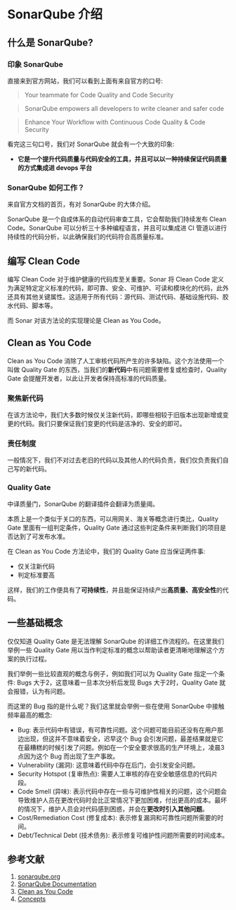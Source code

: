 # SonarQube 介绍

## 什么是 SonarQube?

### 印象 SonarQube

直接来到官方网站，我们可以看到上面有来自官方的口号:

> Your teammate for Code Quality and Code Security

> SonarQube empowers all developers to write cleaner and safer code

> Enhance Your Workflow with Continuous Code Quality & Code Security

看完这三句口号，我们对 SonarQube 就会有一个大致的印象:

- **它是一个提升代码质量与代码安全的工具，并且可以以一种持续保证代码质量的方式集成进 devops 平台**

### SonarQube 如何工作？

来自官方文档的首页，有对 SonarQube 的大体介绍。

SonarQube 是一个自成体系的自动代码审查工具，它会帮助我们持续发布 Clean Code。SonarQube 可以分析三十多种编程语言，并且可以集成进 CI 管道以进行持续性的代码分析，以此确保我们的代码符合高质量标准。

## 编写 Clean Code

编写 Clean Code 对于维护健康的代码库至关重要。Sonar 将 Clean Code 定义为满足特定定义标准的代码，即可靠、安全、可维护、可读和模块化的代码，此外还具有其他关键属性。这适用于所有代码：源代码、测试代码、基础设施代码、胶水代码、脚本等。

而 Sonar 对该方法论的实现理论是 Clean as You Code。

## Clean as You Code

Clean as You Code 消除了人工审核代码所产生的许多缺陷。这个方法使用一个叫做 Quality Gate 的东西，当我们的**新代码**中有问题需要修复或检查时，Quality Gate 会提醒开发者，以此让开发者保持高标准的代码质量。

### 聚焦新代码

在该方法论中，我们大多数时候仅关注新代码，即哪些相较于旧版本出现新增或变更的代码。我们只要保证我们变更的代码是洁净的、安全的即可。

### 责任制度

一般情况下，我们不对过去老旧的代码以及其他人的代码负责，我们仅负责我们自己写的新代码。

### Quality Gate

中译质量门，SonarQube 的翻译插件会翻译为质量阈。

本质上是一个类似于关口的东西，可以用网关、海关等概念进行类比，Quality Gate 里面有一组判定条件，Quality Gate 通过这些判定条件来判断我们的项目是否达到了可发布水准。

在 Clean as You Code 方法论中，我们的 Quality Gate 应当保证两件事:

- 仅关注新代码
- 判定标准要高

这样，我们的工作便具有了**可持续性**，并且能保证持续产出**高质量、高安全性**的代码。

## 一些基础概念

仅仅知道 Quality Gate 是无法理解 SonarQube 的详细工作流程的。在这里我们举例一些 Quality Gate 用以当作判定标准的概念以帮助读者更清晰地理解这个方案的执行过程。

我们举例一些比较直观的概念与例子，例如我们可以为 Quality Gate 指定一个条件: Bugs 大于2，这意味着一旦本次分析后发现 Bugs 大于2时，Quality Gate 就会报错，认为有问题。

而这里的 Bug 指的是什么呢？我们这里就会举例一些在使用 SonarQube 中接触频率最高的概念:

- Bug: 表示代码中有错误，有可靠性问题。这个问题可能目前还没有在用户那边出现，但这并不意味着安全，迟早这个 Bug 会引发问题，最差结果就是它在最糟糕的时候引发了问题。例如在一个安全要求很高的生产环境上，凌晨3点因为这个 Bug 而出现了生产事故。
- Vulnerability (漏洞): 这意味着代码中存在后门，会引发安全问题。
- Security Hotspot (复审热点): 需要人工审核的存在安全敏感信息的代码片段。
- Code Smell (异味): 表示代码中存在一些与可维护性相关的问题，这个问题会导致维护人员在更改代码时会比正常情况下更加困难，付出更高的成本。最坏的情况下，维护人员会对代码感到困惑，并会在**更改时引入其他问题**。
- Cost/Remediation Cost (修复成本): 表示修复漏洞和可靠性问题所需要的时间。
- Debt/Technical Debt (技术债务): 表示修复可维护性问题所需要的时间成本。

## 参考文献

1. [sonarqube.org](https://www.sonarqube.org/)
2. [SonarQube Documentation](https://docs.sonarqube.org/latest/)
3. [Clean as You Code](https://docs.sonarqube.org/latest/user-guide/clean-as-you-code/)
4. [Concepts](https://docs.sonarqube.org/latest/user-guide/concepts/)